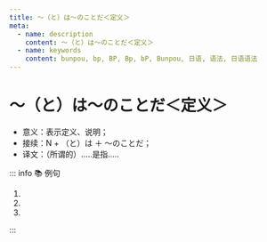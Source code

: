 ```yaml
---
title: ～（と）は～のことだ＜定义＞
meta:
  - name: description
    content: ～（と）は～のことだ＜定义＞
  - name: keywords
    content: bunpou, bp, BP, Bp, bP, Bunpou, 日语, 语法, 日语语法
---
```


# ～（と）は～のことだ＜定义＞

- 意义：表示定义、说明；
- 接续：N + （と）は ＋ ～のことだ；
- 译文：（所谓的）.....是指.....

::: info :books: 例句

1. <grammer-content sentence='[春節/しゅんせつ]は[旧暦/きゅうれき]の[正月/しょうがつ]**のことである**。' trans='春节是农历的正月。' />
2. <grammer-content sentence='[就活/しゅうかつ][生/せい]は、[文字/もじ][通り/とおり]、[就職/しゅうしょく][活動/かつどう]をする[学生/がくせい]**のことだ**。' trans='所谓的求职生，就是指正在找工作的学生。' />
3. <grammer-content sentence='[冬至/とうじと]は、[一年/いちねん]で[昼/ひる]の[時間/じかん]が[最も/もっとも][短く/みじかく]なる[日/ひ]**のことだ**。' trans='冬至就是一年中白昼最短的一天。' />

:::
